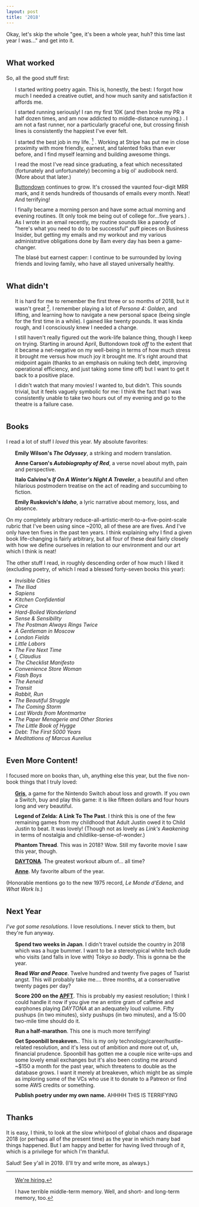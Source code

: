 ```yaml
---
layout: post
title: '2018'
---
```

<style>
ol > li {
    display: block;
    margin-bottom: 10px;
}
ol > li:before {
    margin-top: -2px;
}
h3 {
    font-size: 20px !important;
    font-weight: bold;
    margin-top: 2em;
}
</style>

Okay, let's skip the whole "gee, it's been a whole year, huh? this time last year I was..." and get into it.

### What worked

So, all the good stuff first:

1. I started writing poetry again.  This is, honestly, the best: I forgot how much I needed a creative outlet, and how much sanity and satisfaction it affords me.
2. I started running seriously!  I ran my first 10K (and then broke my PR a half dozen times, and am now addicted to middle-distance running.) . I am not a fast runner, nor a particularly graceful one, but crossing finish lines is consistently the happiest I've ever felt.
3. I started the best job in my life. [^1] . Working at Stripe has put me in close proximity with more friendly, earnest, and talented folks than ever before, and I find myself learning and building awesome things.
4. I read the most I've read since graduating, a feat which necessitated (fortunately and unfortunately) becoming a big ol' audiobook nerd.  (More about that later.)
5. [Buttondown](https://buttondown.email) continues to grow.  It's crossed the vaunted four-digit MRR mark, and it sends hundreds of thousands of emails every month.  Neat!  And terrifying!
6. I finally became a morning person and have some actual morning and evening routines.  (It only took me being out of college for...five years.) . As I wrote in an email recently, my routine sounds like a parody of "here's what you need to do to be successful" puff pieces on Business Insider, but getting my emails and my workout and my various administrative obligations done by 8am every day has been a game-changer.
7. The blasé but earnest capper: I continue to be surrounded by loving friends and loving family, who have all stayed universally healthy.

### What didn't

1. It is hard for me to remember the first three or so months of 2018, but it wasn't great [^2].  I remember playing a lot of *Persona 4: Golden*, and lifting, and learning how to navigate a new personal space (being single for the first time in a while). I gained like twenty pounds.  It was kinda rough, and I consciously knew I needed a change.
2. I still haven't really figured out the work-life balance thing, though I keep on trying.  Starting in around April, Buttondown *took off* to the extent that it became a net-negative on my well-being in terms of how much stress it brought me versus how much joy it brought me.  It's right around that midpoint again (thanks to an emphasis on nuking tech debt, improving operational efficiency, and just taking some time off) but I want to get it back to a positive place.
3. I didn't watch that many movies!  I wanted to, but didn't.  This sounds trivial, but it feels vaguely symbolic for me: I think the fact that I was consistently unable to take two hours out of my evening and go to the theatre is a failure case.

### Books

I read a lot of stuff I *loved* this year.  My absolute favorites:

1. **Emily Wilson's *The Odyssey***, a striking and modern translation.
2. **Anne Carson's *Autobiography of Red***, a verse novel about myth, pain and perspective.
3. **Italo Calvino's *If On A Winter's Night A Traveler***, a beautiful and often hilarious postmodern treatise on the act of reading and succumbing to fiction.
4. **Emily Ruskovich's *Idaho***, a lyric narrative about memory, loss, and absence.

On my completely arbitrary reduce-all-artistic-merit-to-a-five-point-scale rubric that I've been using since ~2010, all of these are are fives.  And I've only have ten fives in the past ten years.  I think explaining why I find a given book life-changing is fairly arbitrary, but all four of these deal fairly closely with how we define ourselves in relation to our environment and our art which I think is neat!

The other stuff I read, in roughly descending order of how much I liked it (excluding poetry, of which I read a blessed forty-seven books this year):

- *Invisible Cities*
- *The Iliad*
- *Sapiens*
- *Kitchen Confidential*
- *Circe*
- *Hard-Boiled Wonderland*
- *Sense & Sensibility*
- *The Postman Always Rings Twice*
- *A Gentleman in Moscow*
- *London Fields*
- *Little Labors*
- *The Fire Next Time*
- *I, Claudius*
- *The Checklist Manifesto*
- *Convenience Store Woman*
- *Flash Boys*
- *The Aeneid*
- *Transit*
- *Rabbit, Run*
- *The Beautiful Struggle*
- *The Coming Storm*
- *Last Words from Montmartre*
- *The Paper Menagerie and Other Stories*
- *The Little Book of Hygge*
- *Debt: The First 5000 Years*
- *Meditations of Marcus Aurelius*

### Even More Content!

I focused more on books than, uh, anything else this year, but the five non-book things that I truly loved:

1. **[Gris](https://www.nintendo.com/en_CA/games/detail/gris-switch)**, a game for the Nintendo Switch about loss and growth.  If you own a Switch, buy and play this game: it is like fifteen dollars and four hours long and very beautiful.
2. **Legend of Zelda: A Link To The Past**.  I think this is one of the few remaining games from my childhood that Adult Justin owed it to Child Justin to beat.  It was lovely! (Though not as lovely as *Link's Awakening* in terms of nostalgia and childlike-sense-of-wonder.)
3. **Phantom Thread**.  This was in 2018? Wow.  Still my favorite movie I saw this year, though.
4. **[DAYTONA](https://open.spotify.com/album/07bIdDDe3I3hhWpxU6tuBp)**.  The greatest workout album of... all time?
5. **[Anne](https://open.spotify.com/album/3Azclf786vim7jMEXfDceG)**. My favorite album of the year.

(Honorable mentions go to the new 1975 record, *‌Le Monde d'Edena*, and *What Work Is*.)

### Next Year

*I've got some resolutions.*  I love resolutions.  I never stick to them, but they're fun anyway.

1. **Spend two weeks in Japan**. I didn't travel outside the country in 2018 which was a huge bummer.  I want to be a stereotypical white tech dude who visits (and falls in love with) Tokyo *so badly*.  This is gonna be the year.
2. **Read *War and Peace***.  Twelve hundred and twenty five pages of Tsarist angst.  This will probably take me.... three months, at a conservative twenty pages per day?
3. **Score 200 on the [APFT](https://en.wikipedia.org/wiki/United_States_Army_Physical_Fitness_Test)**. This is probably my easiest resolution; I think I could handle it now if you give me an entire gram of caffeine and earphones playing *DAYTONA* at an adequately loud volume.  Fifty pushups (in two minutes), sixty pushups (in two minutes), and a 15:00 two-mile time should do it.
4. **Run a half-marathon**.  This one is much more terrifying!
5. **Get Spoonbill breakeven.**. This is my only technology/career/hustle-related resolution, and it's less out of ambition and more out of, uh, financial prudence.  Spoonbill has gotten me a couple nice write-ups and some lovely email exchanges but it's also been costing me around ~$150 a month for the past year, which threatens to double as the database grows.  I want it merely at breakeven, which might be as simple as imploring some of the VCs who use it to donate to a Patreon or find some AWS credits or something.
6. **Publish poetry under my own name.** AHHHH THIS IS TERRIFYING

### Thanks

It is easy, I think, to look at the slow whirlpool of global chaos and disparage 2018 (or perhaps all of the present time) as the year in which many bad things happened. But I am happy and better for having lived through of it, which is a privilege for which I'm thankful.

Salud!  See y'all in 2019.  (I'll try and write more, as always.)

[^1]: [We're hiring.](https://stripe.com/jobs#openings)
[^2]: I have terrible middle-term memory.  Well, and short- and long-term memory, too.
